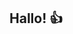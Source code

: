 ## Hallo! 👍

<!--
**Aromma/Aromma** is a ✨ _special_ ✨ repository because its `README.md` (this file) appears on your GitHub profile.

# 👋 Hi, I’m @Aromma

## 👀 I’m interested in ...
- Cybersecurity
- Machine Learning
- Open Source Projects
- Ethical Hacking
- Network Analysis
- Chatbot APIs
- Website
- Pantesting

## 🌱 I’m currently learning ...
- Advanced Operating Systems
- Network Security and Penetration Testing
- Python and Bash Scripting
- Wireshark
- UI & UX designing

## 💞️ I’m looking to collaborate on ...
- Cybersecurity projects that focus on network vulnerabilities and exploits.
- Open-source tools for automation and security.
- Machine learning projects involving cybersecurity data.
- Creating interactive Chatbots and websites
- App creation

## 📫 How to reach me ...
- Email: Arommasingh2@gmail.com
- LinkedIn: https://www.linkedin.com/in/aromma-s-843a08243/

## 😄 Pronouns: ...
- She/Her

## ⚡ Fun fact ...
- I'm fascinated by how real-world cyberattacks unfold and have a passion for solving Capture The Flag (CTF) challenges!
- I was a national-level fencer until 2019 and have authored a novel!
- As the founder and president of the Nihon Culture Club at Amity University, I love exploring Japanese culture.
- I'm also fascinated by the intricate world of networks, hacking, and operating systems—always excited to uncover how things work behind the scenes!
- I bake as well!
---
Thanks for stopping by! 🙌✨

